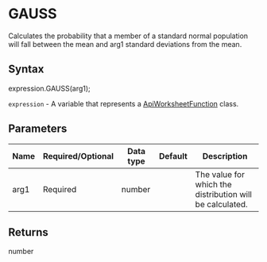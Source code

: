 # GAUSS

Calculates the probability that a member of a standard normal population will fall between the mean and arg1 standard deviations from the mean.

## Syntax

expression.GAUSS(arg1);

`expression` - A variable that represents a [ApiWorksheetFunction](../ApiWorksheetFunction.md) class.

## Parameters

| **Name** | **Required/Optional** | **Data type** | **Default** | **Description** |
| ------------- | ------------- | ------------- | ------------- | ------------- |
| arg1 | Required | number |  | The value for which the distribution will be calculated. |

## Returns

number